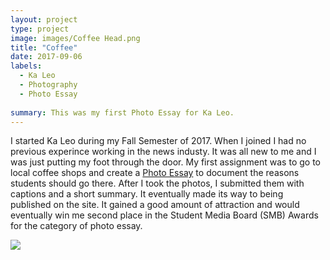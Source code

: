 ```yaml
---
layout: project
type: project
image: images/Coffee Head.png
title: "Coffee"
date: 2017-09-06
labels:
  - Ka Leo
  - Photography
  - Photo Essay
  
summary: This was my first Photo Essay for Ka Leo.
---
```

I started Ka Leo during my Fall Semester of 2017. When I joined I had no previous experince working in the news industy. It was all new to me and I was just putting my foot through the door. My first assignment was to go to local coffee shops and create a [Photo Essay](http://www.manoanow.org/kaleo/photos/coffee-tea/article_77ef2b60-9287-11e7-bc56-e3d3480c7dae.html) to document the reasons students should go there. After I took the photos, I submitted them with captions and a short summary. It eventually made its way to being published on the site. It gained a good amount of attraction and would eventually win me second place in the Student Media Board (SMB) Awards for the category of photo essay.


<img class="ui medium center floated rounded image" src="../images/Coffee_1.png">
